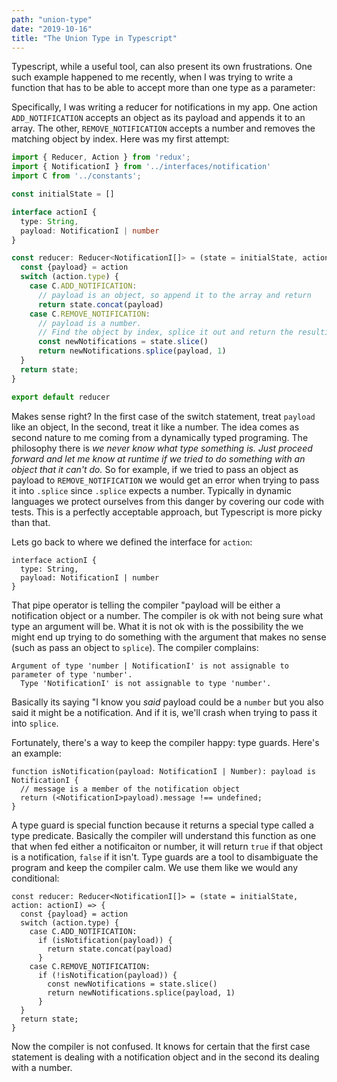 ```yaml
---
path: "union-type"
date: "2019-10-16"
title: "The Union Type in Typescript"
---
```


Typescript, while a useful tool, can also present its own frustrations. One such example happened to me recently, when I was trying to write a function that has to be able to accept more than one type as a parameter:

Specifically, I was writing a reducer for notifications in my app. One action `ADD_NOTIFICATION` accepts an object as its payload and appends it to an array. The other, `REMOVE_NOTIFICATION` accepts a number and removes the matching object by index. Here was my first attempt:

```typescript
import { Reducer, Action } from 'redux';
import { NotificationI } from '../interfaces/notification'
import C from '../constants';

const initialState = []

interface actionI {
  type: String,
  payload: NotificationI | number
}

const reducer: Reducer<NotificationI[]> = (state = initialState, action: actionI) => {
  const {payload} = action
  switch (action.type) {
    case C.ADD_NOTIFICATION:
      // payload is an object, so append it to the array and return
      return state.concat(payload)
    case C.REMOVE_NOTIFICATION:
      // payload is a number. 
      // Find the object by index, splice it out and return the resulting array.
      const newNotifications = state.slice()
      return newNotifications.splice(payload, 1)
  }
  return state;
}

export default reducer
```

Makes sense right? In the first case of the switch statement, treat `payload` like an object, In the second, treat it like a number. The idea comes as second nature to me coming from a dynamically typed programing. The philosophy there is _we never know what type something is. Just proceed forward and let me know at runtime if we tried to do something with an object that it can't do._ So for example, if we tried to pass an object as payload to `REMOVE_NOTIFICATION` we would get an error when trying to pass it into `.splice` since `.splice` expects a number. Typically in dynamic languages we protect ourselves from this danger by covering our code with tests. This is a perfectly acceptable approach, but Typescript is more picky than that.

Lets go back to where we defined the interface for `action`:

```
interface actionI {
  type: String,
  payload: NotificationI | number
}
```

That pipe operator is telling the compiler "payload will be either a notification object or a number. The compiler is ok with not being sure what type an argument will be. What it is not ok with is the possibility the we might end up trying to do something with the argument that makes no sense (such as pass an object to `splice`). The compiler complains:
```
Argument of type 'number | NotificationI' is not assignable to parameter of type 'number'.
  Type 'NotificationI' is not assignable to type 'number'.
```

Basically its saying "I know you _said_ payload could be a `number` but you also said it might be a notification. And if it is, we'll crash when trying to pass it into `splice`.

Fortunately, there's a way to keep the compiler happy: type guards. Here's an example:

```
function isNotification(payload: NotificationI | Number): payload is NotificationI {
  // message is a member of the notification object
  return (<NotificationI>payload).message !== undefined;
}
```

A type guard is special function because it returns a special type called a type predicate. Basically the compiler will understand this function as one that when fed either a notificaiton or number, it will return `true` if that object is a notification, `false` if it isn't. Type guards are a tool to disambiguate the program and keep the compiler calm. We use them like we would any conditional:

```
const reducer: Reducer<NotificationI[]> = (state = initialState, action: actionI) => {
  const {payload} = action
  switch (action.type) {
    case C.ADD_NOTIFICATION:
      if (isNotification(payload)) {
        return state.concat(payload)
      }
    case C.REMOVE_NOTIFICATION:
      if (!isNotification(payload)) {
        const newNotifications = state.slice()
        return newNotifications.splice(payload, 1)
      }
  }
  return state;
}
```

Now the compiler is not confused. It knows for certain that the first case statement is dealing with a notification object and in the second its dealing with a number.
